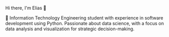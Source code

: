 Hi there, I'm Elias 👋

🌱 Information Technology Engineering student with experience in software development using Python. Passionate about data science, with a focus on data analysis and visualization for strategic decision-making.

